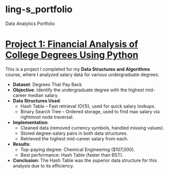 # ling-s_portfolio
Data Analytics Portfolio

# [Project 1: Financial Analysis of College Degrees Using Python](https://github.com/lingjin0725/Python)

This is a project I completed for my **Data Structures and Algorithms** course, where I analyzed salary data for various undergraduate degrees.  

- **Dataset**: Degrees That Pay Back  
- **Objective**: Identify the undergraduate degree with the highest mid-career median salary.  
- **Data Structures Used**:  
  - Hash Table – Fast retrieval (O(1)), used for quick salary lookups.  
  - Binary Search Tree – Ordered storage, used to find max salary via rightmost node traversal.  
- **Implementation**:  
  - Cleaned data (removed currency symbols, handled missing values).  
  - Stored degree-salary pairs in both data structures.  
  - Retrieved the highest mid-career salary from each.  
- **Results**:  
  - Top-paying degree: Chemical Engineering ($107,000).  
  - Best performance: Hash Table (faster than BST).  
- **Conclusion**: The Hash Table was the superior data structure for this analysis due to its efficiency.  
